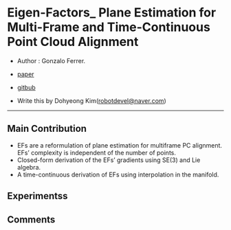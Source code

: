# Eigen-Factors_ Plane Estimation for Multi-Frame and Time-Continuous Point Cloud Alignment


- Author : Gonzalo Ferrer.

- [paper](https://www.researchgate.net/publication/335840674_Eigen-Factors_Plane_Estimation_for_Multi-Frame_and_Time-Continuous_Point_Cloud_Alignment)

- [gitbub](https://gitlab.com/gferrer/eigen-factors-iros2019)

- Write this by Dohyeong Kim(robotdevel@naver.com)
---

## Main Contribution

- EFs are a reformulation of plane estimation for multiframe PC alignment. EFs’ complexity is independent of the number of points. 
- Closed-form derivation of the EFs’ gradients using SE(3) and Lie algebra. 
- A time-continuous derivation of EFs using interpolation in the manifold.

## Experimentss


## Comments

